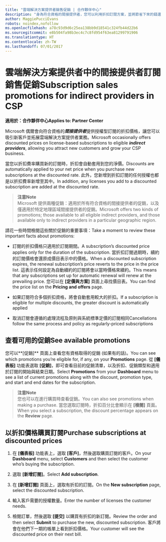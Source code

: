 ```yaml
---
title: "雲端解決方案提供者銷售促銷 | 合作夥伴中心"
description: "身為符合資格的間接提供者，您可以利用折扣訂閱方案，並將節省下來的錢還給客戶。"
author: MaggiePucciEvans
robots: noindex,nofollow
ms.openlocfilehash: a78c93d9d6c25ea138bb9d18541c324fb44d22b6
ms.sourcegitcommit: e8b504fa98b3ec4c7c8fd954f63ea81299791906
ms.translationtype: HT
ms.contentlocale: zh-TW
ms.lasthandoff: 07/01/2017
---
```

# <a name="subscription-sales-promotions-for-indirect-providers-in-csp"></a><span data-ttu-id="6675a-103">雲端解決方案提供者中的間接提供者訂閱銷售促銷</span><span class="sxs-lookup"><span data-stu-id="6675a-103">Subscription sales promotions for indirect providers in CSP</span></span>

**<span data-ttu-id="6675a-104">適用於：合作夥伴中心</span><span class="sxs-lookup"><span data-stu-id="6675a-104">Applies to: Partner Center</span></span>**

<!--[FWLink: https://go.microsoft.com/fwlink/?linkid=852469]-->

<span data-ttu-id="6675a-105">Microsoft 偶爾會向符合資格的***間接提供者***提供授權型訂閱的折扣價格，讓您可以吸引新客戶並拓展雲端解決方案提供者業務。</span><span class="sxs-lookup"><span data-stu-id="6675a-105">Microsoft occasionally offers discounted prices on license-based subscriptions to eligible ***indirect providers***, allowing you attract new customers and grow your CSP business.</span></span> 

<span data-ttu-id="6675a-106">當您以折扣費率購買新的訂閱時，折扣會自動套用到您的淨價。</span><span class="sxs-lookup"><span data-stu-id="6675a-106">Discounts are automatically applied to your net price when you purchase new subscriptions at the discounted rate.</span></span> <span data-ttu-id="6675a-107">此外，您新增到折扣訂閱的任何授權也都是以折扣費率新增至其中。</span><span class="sxs-lookup"><span data-stu-id="6675a-107">In addition, any licenses you add to a discounted subscription are added at the discounted rate.</span></span> 

>**<span data-ttu-id="6675a-108">注意</span><span class="sxs-lookup"><span data-stu-id="6675a-108">Note</span></span>**<br>
<span data-ttu-id="6675a-109">Microsoft 提供兩種促銷：適用於所有符合資格的間接提供者的促銷，以及僅適用於特定地理區域間接提供者的促銷。</span><span class="sxs-lookup"><span data-stu-id="6675a-109">Microsoft offers two kinds of promotions; those available to all eligible indirect providers, and those available only to indirect providers in a particular geographic region.</span></span>

<span data-ttu-id="6675a-110">請花一些時間檢閱這些關於促銷的重要事項：</span><span class="sxs-lookup"><span data-stu-id="6675a-110">Take a moment to review these important facts about promotions:</span></span>

-   <span data-ttu-id="6675a-111">訂閱的折扣價格只適用於訂閱期間。</span><span class="sxs-lookup"><span data-stu-id="6675a-111">A subscription’s discounted price applies only for the duration of the subscription.</span></span> <span data-ttu-id="6675a-112">當折扣訂閱過期時，續約的訂閱價格會還原成價目表示中的價格。</span><span class="sxs-lookup"><span data-stu-id="6675a-112">When a discounted subscription expires, the renewal subscription’s price reverts to the price in the price list.</span></span> <span data-ttu-id="6675a-113">這表示任何設定為自動續約的訂閱將會以當時價格來續約。</span><span class="sxs-lookup"><span data-stu-id="6675a-113">This means that any subscriptions set up for automatic renewal will renew at the prevailing price.</span></span> <span data-ttu-id="6675a-114">您可以在 **\[定價與方案\]** 頁面上尋找價目表。</span><span class="sxs-lookup"><span data-stu-id="6675a-114">You can find the price list on the **Pricing and offers** page.</span></span> 

-   <span data-ttu-id="6675a-115">如果訂閱符合多個折扣資格，將會自動套用較大的折扣。</span><span class="sxs-lookup"><span data-stu-id="6675a-115">If a subscription is eligible for multiple discounts, the greater discount is automatically applied</span></span>

-   <span data-ttu-id="6675a-116">取消訂閱會遵循的處理流程及原則與系統標準定價的訂閱相同</span><span class="sxs-lookup"><span data-stu-id="6675a-116">Cancellations follow the same process and policy as regularly-priced subscriptions</span></span>

## <a name="see-available-promotions"></a><span data-ttu-id="6675a-117">查看可用的促銷</span><span class="sxs-lookup"><span data-stu-id="6675a-117">See available promotions</span></span>

<span data-ttu-id="6675a-118">您可以**\[促銷\]** 頁面上查看您有資格取得的促銷 (如果有的話)。</span><span class="sxs-lookup"><span data-stu-id="6675a-118">You can see which promotions you’re eligible for, if any, on your **Promotions** page.</span></span> <span data-ttu-id="6675a-119">從 **\[儀表板\]** 功能表選取 **\[促銷\]**，即可查看目前的促銷清單，以及折扣、促銷類型和適用於訂閱的開始與結束日期。</span><span class="sxs-lookup"><span data-stu-id="6675a-119">Select **Promotions** from your **Dashboard** menu to see a list of current promotions along with the discount, promotion type, and start and end dates for the subscription.</span></span> 

>**<span data-ttu-id="6675a-120">注意</span><span class="sxs-lookup"><span data-stu-id="6675a-120">Note</span></span>**<br>
<span data-ttu-id="6675a-121">您也可以在進行購買時查看促銷。</span><span class="sxs-lookup"><span data-stu-id="6675a-121">You can also see promotions when making a purchase.</span></span> <span data-ttu-id="6675a-122">當您選取訂閱時，折扣百分比會顯示在 **\[檢閱\]** 頁面。</span><span class="sxs-lookup"><span data-stu-id="6675a-122">When you select a subscription, the discount percentage appears on the **Review** page.</span></span>

## <a name="purchase-subscriptions-at-discounted-prices"></a><span data-ttu-id="6675a-123">以折扣價格購買訂閱</span><span class="sxs-lookup"><span data-stu-id="6675a-123">Purchase subscriptions at discounted prices</span></span>

1. <span data-ttu-id="6675a-124">在 **\[儀表板\]** 功能表上，選取 **\[客戶\]**，然後選取購買訂閱的客戶。</span><span class="sxs-lookup"><span data-stu-id="6675a-124">On your **Dashboard** menu, select **Customers** and then select the customer who’s buying the subscription.</span></span> 

2. <span data-ttu-id="6675a-125">選取 **\[新增訂閱\]**。</span><span class="sxs-lookup"><span data-stu-id="6675a-125">Select **Add subscription**.</span></span>

3. <span data-ttu-id="6675a-126">在 **\[新增訂閱\]** 頁面上，選取有折扣的訂閱。</span><span class="sxs-lookup"><span data-stu-id="6675a-126">On the **New subscription** page, select the discounted subscription.</span></span>

4. <span data-ttu-id="6675a-127">輸入客戶需要的授權數量。</span><span class="sxs-lookup"><span data-stu-id="6675a-127">Enter the number of licenses the customer needs.</span></span> 

5. <span data-ttu-id="6675a-128">檢閱訂單，然後選取 **\[提交\]** 以購買有折扣的新訂閱。</span><span class="sxs-lookup"><span data-stu-id="6675a-128">Review the order and then select **Submit** to purchase the new, discounted subscription.</span></span> <span data-ttu-id="6675a-129">客戶將會在他們下一期的帳單上看到折扣價格。</span><span class="sxs-lookup"><span data-stu-id="6675a-129">Your customer will see the discounted price on their next bill.</span></span>  



